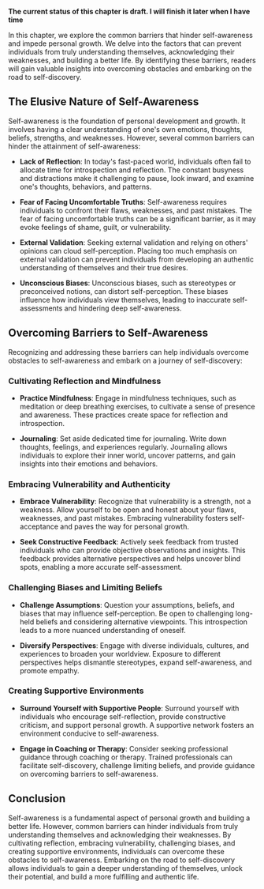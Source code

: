 **The current status of this chapter is draft. I will finish it later when I have time**

In this chapter, we explore the common barriers that hinder self-awareness and impede personal growth. We delve into the factors that can prevent individuals from truly understanding themselves, acknowledging their weaknesses, and building a better life. By identifying these barriers, readers will gain valuable insights into overcoming obstacles and embarking on the road to self-discovery.

The Elusive Nature of Self-Awareness
------------------------------------

Self-awareness is the foundation of personal development and growth. It involves having a clear understanding of one's own emotions, thoughts, beliefs, strengths, and weaknesses. However, several common barriers can hinder the attainment of self-awareness:

* **Lack of Reflection**: In today's fast-paced world, individuals often fail to allocate time for introspection and reflection. The constant busyness and distractions make it challenging to pause, look inward, and examine one's thoughts, behaviors, and patterns.

* **Fear of Facing Uncomfortable Truths**: Self-awareness requires individuals to confront their flaws, weaknesses, and past mistakes. The fear of facing uncomfortable truths can be a significant barrier, as it may evoke feelings of shame, guilt, or vulnerability.

* **External Validation**: Seeking external validation and relying on others' opinions can cloud self-perception. Placing too much emphasis on external validation can prevent individuals from developing an authentic understanding of themselves and their true desires.

* **Unconscious Biases**: Unconscious biases, such as stereotypes or preconceived notions, can distort self-perception. These biases influence how individuals view themselves, leading to inaccurate self-assessments and hindering deep self-awareness.

Overcoming Barriers to Self-Awareness
-------------------------------------

Recognizing and addressing these barriers can help individuals overcome obstacles to self-awareness and embark on a journey of self-discovery:

### Cultivating Reflection and Mindfulness

* **Practice Mindfulness**: Engage in mindfulness techniques, such as meditation or deep breathing exercises, to cultivate a sense of presence and awareness. These practices create space for reflection and introspection.

* **Journaling**: Set aside dedicated time for journaling. Write down thoughts, feelings, and experiences regularly. Journaling allows individuals to explore their inner world, uncover patterns, and gain insights into their emotions and behaviors.

### Embracing Vulnerability and Authenticity

* **Embrace Vulnerability**: Recognize that vulnerability is a strength, not a weakness. Allow yourself to be open and honest about your flaws, weaknesses, and past mistakes. Embracing vulnerability fosters self-acceptance and paves the way for personal growth.

* **Seek Constructive Feedback**: Actively seek feedback from trusted individuals who can provide objective observations and insights. This feedback provides alternative perspectives and helps uncover blind spots, enabling a more accurate self-assessment.

### Challenging Biases and Limiting Beliefs

* **Challenge Assumptions**: Question your assumptions, beliefs, and biases that may influence self-perception. Be open to challenging long-held beliefs and considering alternative viewpoints. This introspection leads to a more nuanced understanding of oneself.

* **Diversify Perspectives**: Engage with diverse individuals, cultures, and experiences to broaden your worldview. Exposure to different perspectives helps dismantle stereotypes, expand self-awareness, and promote empathy.

### Creating Supportive Environments

* **Surround Yourself with Supportive People**: Surround yourself with individuals who encourage self-reflection, provide constructive criticism, and support personal growth. A supportive network fosters an environment conducive to self-awareness.

* **Engage in Coaching or Therapy**: Consider seeking professional guidance through coaching or therapy. Trained professionals can facilitate self-discovery, challenge limiting beliefs, and provide guidance on overcoming barriers to self-awareness.

Conclusion
----------

Self-awareness is a fundamental aspect of personal growth and building a better life. However, common barriers can hinder individuals from truly understanding themselves and acknowledging their weaknesses. By cultivating reflection, embracing vulnerability, challenging biases, and creating supportive environments, individuals can overcome these obstacles to self-awareness. Embarking on the road to self-discovery allows individuals to gain a deeper understanding of themselves, unlock their potential, and build a more fulfilling and authentic life.
